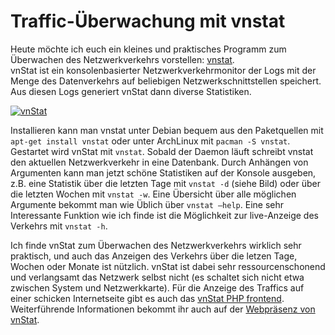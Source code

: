 # Traffic-Überwachung mit vnstat

Heute möchte ich euch ein kleines und praktisches Programm zum Überwachen des Netzwerkverkehrs vorstellen: [vnstat](http://humdi.net/vnstat/).  
vnStat ist ein konsolenbasierter Netzwerkverkehrmonitor der Logs mit der Menge des Datenverkehrs auf beliebigen Netzwerkschnittstellen speichert. Aus diesen Logs generiert vnStat dann diverse Statistiken.

<a href="http://imgur.com/kUgwU"><img src="http://i.imgur.com/kUgwUl.jpg" alt="vnStat" class="full" /></a>

Installieren kann man vnstat unter Debian bequem aus den Paketquellen mit `apt-get install vnstat` oder unter ArchLinux mit `pacman -S vnstat`. Gestartet wird vnStat mit `vnstat`. Sobald der Daemon läuft schreibt vnstat den aktuellen Netzwerkverkehr in eine Datenbank. Durch Anhängen von Argumenten kann man jetzt schöne Statistiken auf der Konsole ausgeben, z.B. eine Statistik über die letzten Tage mit `vnstat -d` (siehe Bild) oder über die letzten Wochen mit `vnstat -w`. Eine Übersicht über alle möglichen Argumente bekommt man wie Üblich über `vnstat –help`. Eine sehr Interessante Funktion wie ich finde ist die Möglichkeit zur live-Anzeige des Verkehrs mit `vnstat -h`.

Ich finde vnStat zum Überwachen des Netzwerkverkehrs wirklich sehr praktisch, und auch das Anzeigen des Verkehrs über die letzen Tage, Wochen oder Monate ist nützlich. vnStat ist dabei sehr ressourcenschonend und verlangsamt das Netzwerk selbst nicht (es schaltet sich nicht etwa zwischen System und Netzwerkkarte). Für die Anzeige des Traffics auf einer schicken Internetseite gibt es auch das [vnStat PHP frontend](http://www.sqweek.com/sqweek/index.php?p=1). Weiterführende Informationen bekommt ihr auch auf der [Webpräsenz von vnStat](http://humdi.net/vnstat/).
